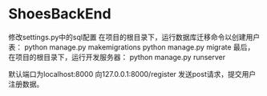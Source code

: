 # ShoesBackEnd
修改settings.py中的sql配置
在项目的根目录下，运行数据库迁移命令以创建用户表：
python manage.py makemigrations
python manage.py migrate
最后，在项目的根目录下，运行开发服务器：
python manage.py runserver

默认端口为localhost:8000
向127.0.0.1:8000/register 发送post请求，提交用户注册数据。
